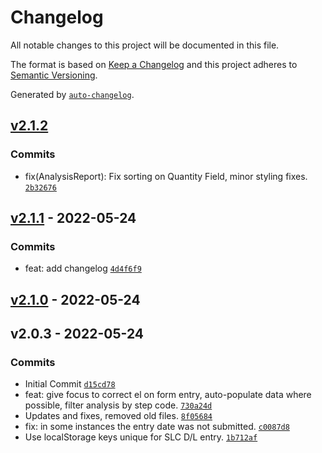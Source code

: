 # Changelog

All notable changes to this project will be documented in this file.

The format is based on [Keep a Changelog](https://keepachangelog.com/en/1.0.0/)
and this project adheres to [Semantic Versioning](https://semver.org/spec/v2.0.0.html).

Generated by [`auto-changelog`](https://github.com/CookPete/auto-changelog).

## [v2.1.2](https://github.com/UtahGooner/direct-labor-entry-slc/compare/v2.1.1...v2.1.2)

### Commits

- fix(AnalysisReport): Fix sorting on Quantity Field, minor styling fixes. [`2b32676`](https://github.com/UtahGooner/direct-labor-entry-slc/commit/2b32676388b400eae484ff43b10e9d36479b3654)

## [v2.1.1](https://github.com/UtahGooner/direct-labor-entry-slc/compare/v2.1.0...v2.1.1) - 2022-05-24

### Commits

- feat: add changelog [`4d4f6f9`](https://github.com/UtahGooner/direct-labor-entry-slc/commit/4d4f6f971a01873b3c778ac9c748933e46403cd7)

## [v2.1.0](https://github.com/UtahGooner/direct-labor-entry-slc/compare/v2.0.3...v2.1.0) - 2022-05-24

## v2.0.3 - 2022-05-24

### Commits

- Initial Commit [`d15cd78`](https://github.com/UtahGooner/direct-labor-entry-slc/commit/d15cd783545341a16acb71dcbb3b9967391be111)
- feat: give focus to correct el on form entry, auto-populate data where possible, filter analysis by step code. [`730a24d`](https://github.com/UtahGooner/direct-labor-entry-slc/commit/730a24dd7553d6f85a0a237497e1b027c6434271)
- Updates and fixes, removed old files. [`8f05684`](https://github.com/UtahGooner/direct-labor-entry-slc/commit/8f056842b744d52e545b96f033145b849ccd4646)
- fix: in some instances the entry date was not submitted. [`c0087d8`](https://github.com/UtahGooner/direct-labor-entry-slc/commit/c0087d853792bca8ca7729e69a0c8d50d509be13)
- Use localStorage keys unique for SLC D/L entry. [`1b712af`](https://github.com/UtahGooner/direct-labor-entry-slc/commit/1b712af3470872ae871cbf990c6d7d2e4e76153b)
